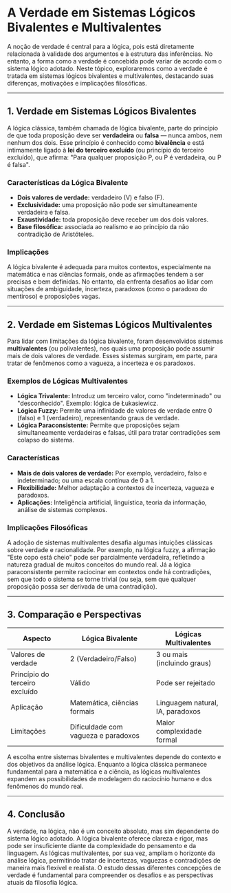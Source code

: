 # A Verdade em Sistemas Lógicos Bivalentes e Multivalentes

A noção de verdade é central para a lógica, pois está diretamente relacionada à validade dos argumentos e à estrutura das inferências. No entanto, a forma como a verdade é concebida pode variar de acordo com o sistema lógico adotado. Neste tópico, exploraremos como a verdade é tratada em sistemas lógicos bivalentes e multivalentes, destacando suas diferenças, motivações e implicações filosóficas.

---

## 1. Verdade em Sistemas Lógicos Bivalentes

A lógica clássica, também chamada de lógica bivalente, parte do princípio de que toda proposição deve ser **verdadeira** ou **falsa** — nunca ambos, nem nenhum dos dois. Esse princípio é conhecido como **bivalência** e está intimamente ligado à **lei do terceiro excluído** (ou princípio do terceiro excluído), que afirma: "Para qualquer proposição P, ou P é verdadeira, ou P é falsa".

### Características da Lógica Bivalente

- **Dois valores de verdade:** verdadeiro (V) e falso (F).
- **Exclusividade:** uma proposição não pode ser simultaneamente verdadeira e falsa.
- **Exaustividade:** toda proposição deve receber um dos dois valores.
- **Base filosófica:** associada ao realismo e ao princípio da não contradição de Aristóteles.

### Implicações

A lógica bivalente é adequada para muitos contextos, especialmente na matemática e nas ciências formais, onde as afirmações tendem a ser precisas e bem definidas. No entanto, ela enfrenta desafios ao lidar com situações de ambiguidade, incerteza, paradoxos (como o paradoxo do mentiroso) e proposições vagas.

---

## 2. Verdade em Sistemas Lógicos Multivalentes

Para lidar com limitações da lógica bivalente, foram desenvolvidos sistemas **multivalentes** (ou polivalentes), nos quais uma proposição pode assumir mais de dois valores de verdade. Esses sistemas surgiram, em parte, para tratar de fenômenos como a vagueza, a incerteza e os paradoxos.

### Exemplos de Lógicas Multivalentes

- **Lógica Trivalente:** Introduz um terceiro valor, como "indeterminado" ou "desconhecido". Exemplo: lógica de Łukasiewicz.
- **Lógica Fuzzy:** Permite uma infinidade de valores de verdade entre 0 (falso) e 1 (verdadeiro), representando graus de verdade.
- **Lógica Paraconsistente:** Permite que proposições sejam simultaneamente verdadeiras e falsas, útil para tratar contradições sem colapso do sistema.

### Características

- **Mais de dois valores de verdade:** Por exemplo, verdadeiro, falso e indeterminado; ou uma escala contínua de 0 a 1.
- **Flexibilidade:** Melhor adaptação a contextos de incerteza, vagueza e paradoxos.
- **Aplicações:** Inteligência artificial, linguística, teoria da informação, análise de sistemas complexos.

### Implicações Filosóficas

A adoção de sistemas multivalentes desafia algumas intuições clássicas sobre verdade e racionalidade. Por exemplo, na lógica fuzzy, a afirmação "Este copo está cheio" pode ser parcialmente verdadeira, refletindo a natureza gradual de muitos conceitos do mundo real. Já a lógica paraconsistente permite raciocinar em contextos onde há contradições, sem que todo o sistema se torne trivial (ou seja, sem que qualquer proposição possa ser derivada de uma contradição).

---

## 3. Comparação e Perspectivas

| Aspecto                | Lógica Bivalente         | Lógicas Multivalentes         |
|------------------------|-------------------------|-------------------------------|
| Valores de verdade     | 2 (Verdadeiro/Falso)    | 3 ou mais (incluindo graus)   |
| Princípio do terceiro excluído | Válido                | Pode ser rejeitado            |
| Aplicação              | Matemática, ciências formais | Linguagem natural, IA, paradoxos |
| Limitações             | Dificuldade com vagueza e paradoxos | Maior complexidade formal     |

A escolha entre sistemas bivalentes e multivalentes depende do contexto e dos objetivos da análise lógica. Enquanto a lógica clássica permanece fundamental para a matemática e a ciência, as lógicas multivalentes expandem as possibilidades de modelagem do raciocínio humano e dos fenômenos do mundo real.

---

## 4. Conclusão

A verdade, na lógica, não é um conceito absoluto, mas sim dependente do sistema lógico adotado. A lógica bivalente oferece clareza e rigor, mas pode ser insuficiente diante da complexidade do pensamento e da linguagem. As lógicas multivalentes, por sua vez, ampliam o horizonte da análise lógica, permitindo tratar de incertezas, vaguezas e contradições de maneira mais flexível e realista. O estudo dessas diferentes concepções de verdade é fundamental para compreender os desafios e as perspectivas atuais da filosofia lógica.